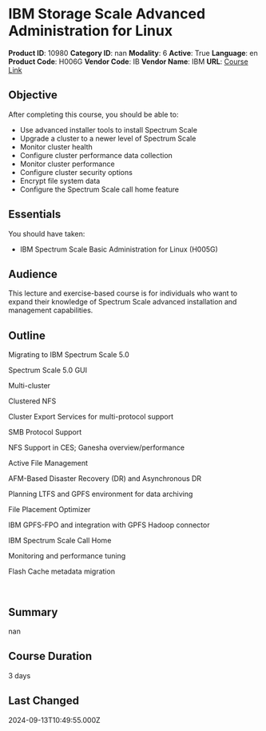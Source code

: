 # IBM Storage Scale Advanced Administration for Linux

**Product ID**: 10980
**Category ID**: nan
**Modality**: 6
**Active**: True
**Language**: en
**Product Code**: H006G
**Vendor Code**: IB
**Vendor Name**: IBM
**URL**: [Course Link](https://www.fastlaneus.com/course/ibm-h006g)

## Objective
After completing this course, you should be able to:


- Use advanced installer tools to install Spectrum Scale
- Upgrade a cluster to a newer level of Spectrum Scale
- Monitor cluster health
- Configure cluster performance data collection
- Monitor cluster performance
- Configure cluster security options
- Encrypt file system data
- Configure the Spectrum Scale call home feature

## Essentials
You should have taken:


- IBM Spectrum Scale Basic Administration for Linux (H005G)

## Audience
This lecture and exercise-based course is for individuals who want to expand their knowledge of Spectrum Scale advanced installation and management capabilities.

## Outline
Migrating to IBM Spectrum Scale 5.0

Spectrum Scale 5.0 GUI

Multi-cluster

Clustered NFS

Cluster Export Services for multi-protocol support

SMB Protocol Support

NFS Support in CES; Ganesha overview/performance

Active File Management

AFM-Based Disaster Recovery (DR) and Asynchronous DR

Planning LTFS and GPFS environment for data archiving

File Placement Optimizer

IBM GPFS-FPO and integration with GPFS Hadoop connector

IBM Spectrum Scale Call Home

Monitoring and performance tuning

Flash Cache metadata migration

 

## Summary
nan

## Course Duration
3 days

## Last Changed
2024-09-13T10:49:55.000Z

